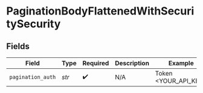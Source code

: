 # PaginationBodyFlattenedWithSecuritySecurity


## Fields

| Field                | Type                 | Required             | Description          | Example              |
| -------------------- | -------------------- | -------------------- | -------------------- | -------------------- |
| `pagination_auth`    | *str*                | :heavy_check_mark:   | N/A                  | Token <YOUR_API_KEY> |